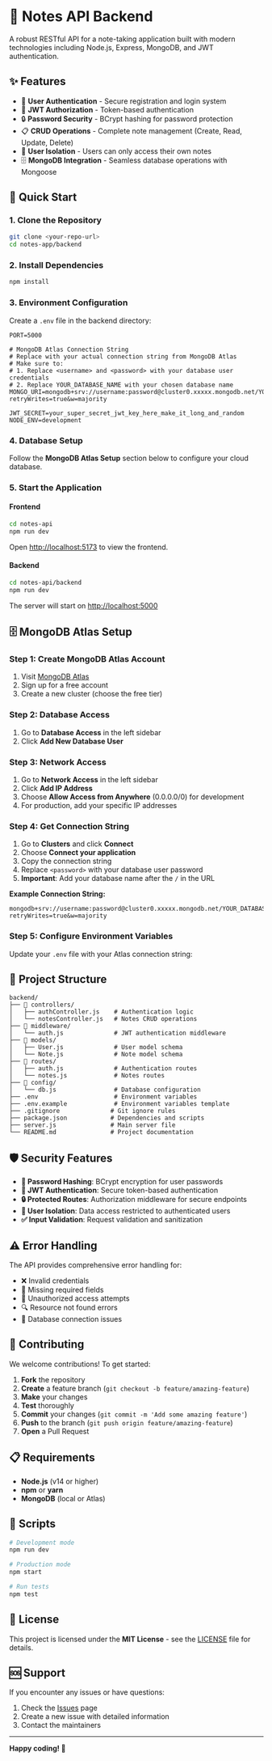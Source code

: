 # 📝 Notes API Backend

A robust RESTful API for a note-taking application built with modern technologies including Node.js, Express, MongoDB, and JWT authentication.

## ✨ Features

- 🔐 **User Authentication** - Secure registration and login system
- 🎫 **JWT Authorization** - Token-based authentication
- 🔒 **Password Security** - BCrypt hashing for password protection
- 📋 **CRUD Operations** - Complete note management (Create, Read, Update, Delete)
- 👤 **User Isolation** - Users can only access their own notes
- 🗄️ **MongoDB Integration** - Seamless database operations with Mongoose

## 🚀 Quick Start

### 1. Clone the Repository
```bash
git clone <your-repo-url>
cd notes-app/backend
```

### 2. Install Dependencies
```bash
npm install
```

### 3. Environment Configuration
Create a `.env` file in the backend directory:

```env
PORT=5000

# MongoDB Atlas Connection String
# Replace with your actual connection string from MongoDB Atlas
# Make sure to:
# 1. Replace <username> and <password> with your database user credentials
# 2. Replace YOUR_DATABASE_NAME with your chosen database name
MONGO_URI=mongodb+srv://username:password@cluster0.xxxxx.mongodb.net/YOUR_DATABASE_NAME?retryWrites=true&w=majority

JWT_SECRET=your_super_secret_jwt_key_here_make_it_long_and_random
NODE_ENV=development
```

### 4. Database Setup
Follow the **MongoDB Atlas Setup** section below to configure your cloud database.

### 5. Start the Application

#### Frontend
```bash
cd notes-api
npm run dev
```
Open [http://localhost:5173](http://localhost:5173) to view the frontend.

#### Backend
```bash
cd notes-api/backend
npm run dev
```
The server will start on [http://localhost:5000](http://localhost:5000)

## 🗄️ MongoDB Atlas Setup

### Step 1: Create MongoDB Atlas Account
1. Visit [MongoDB Atlas](https://www.mongodb.com/atlas)
2. Sign up for a free account
3. Create a new cluster (choose the free tier)

### Step 2: Database Access
1. Go to **Database Access** in the left sidebar
2. Click **Add New Database User**

### Step 3: Network Access
1. Go to **Network Access** in the left sidebar
2. Click **Add IP Address**
3. Choose **Allow Access from Anywhere** (0.0.0.0/0) for development
4. For production, add your specific IP addresses

### Step 4: Get Connection String
1. Go to **Clusters** and click **Connect**
2. Choose **Connect your application**
3. Copy the connection string
4. Replace `<password>` with your database user password
5. **Important**: Add your database name after the `/` in the URL

**Example Connection String:**
```
mongodb+srv://username:password@cluster0.xxxxx.mongodb.net/YOUR_DATABASE_NAME?retryWrites=true&w=majority
```

### Step 5: Configure Environment Variables
Update your `.env` file with your Atlas connection string:



## 📁 Project Structure

```
backend/
├── 📁 controllers/
│   ├── authController.js    # Authentication logic
│   └── notesController.js   # Notes CRUD operations
├── 📁 middleware/
│   └── auth.js              # JWT authentication middleware
├── 📁 models/
│   ├── User.js              # User model schema
│   └── Note.js              # Note model schema
├── 📁 routes/
│   ├── auth.js              # Authentication routes
│   └── notes.js             # Notes routes
├── 📁 config/
│   └── db.js                # Database configuration
├── .env                     # Environment variables
├── .env.example             # Environment variables template
├── .gitignore              # Git ignore rules
├── package.json            # Dependencies and scripts
├── server.js               # Main server file
└── README.md               # Project documentation
```

## 🛡️ Security Features

- **🔐 Password Hashing**: BCrypt encryption for user passwords
- **🎫 JWT Authentication**: Secure token-based authentication
- **🔒 Protected Routes**: Authorization middleware for secure endpoints
- **👤 User Isolation**: Data access restricted to authenticated users
- **✅ Input Validation**: Request validation and sanitization

## ⚠️ Error Handling

The API provides comprehensive error handling for:

- ❌ Invalid credentials
- 📝 Missing required fields
- 🚫 Unauthorized access attempts
- 🔍 Resource not found errors
- 💾 Database connection issues

## 🤝 Contributing

We welcome contributions! To get started:

1. **Fork** the repository
2. **Create** a feature branch (`git checkout -b feature/amazing-feature`)
3. **Make** your changes
4. **Test** thoroughly
5. **Commit** your changes (`git commit -m 'Add some amazing feature'`)
6. **Push** to the branch (`git push origin feature/amazing-feature`)
7. **Open** a Pull Request

## 📋 Requirements

- **Node.js** (v14 or higher)
- **npm** or **yarn**
- **MongoDB** (local or Atlas)

## 🔧 Scripts

```bash
# Development mode
npm run dev

# Production mode
npm start

# Run tests
npm test
```

## 📄 License

This project is licensed under the **MIT License** - see the [LICENSE](LICENSE) file for details.

## 🆘 Support

If you encounter any issues or have questions:

1. Check the [Issues](../../issues) page
2. Create a new issue with detailed information
3. Contact the maintainers

---

**Happy coding! 🚀**
